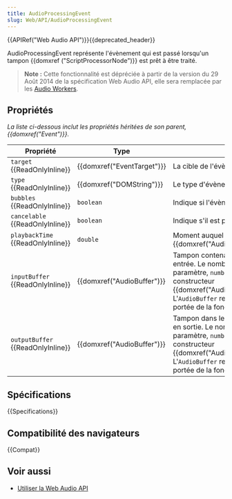 ```yaml
---
title: AudioProcessingEvent
slug: Web/API/AudioProcessingEvent
---
```


{{APIRef("Web Audio API")}}{{deprecated_header}}

AudioProcessingEvent représente l'évènement qui est passé lorsqu'un tampon {{domxref ("ScriptProcessorNode")}} est prêt à être traité.

> **Note :** Cette fonctionnalité est dépréciée à partir de la version du 29 Août 2014 de la spécification Web Audio API, elle sera remplacée par les [Audio Workers](/fr/docs/Web/API/Web_Audio_API#Audio_Workers).

## Propriétés

_La liste ci-dessous inclut les propriétés héritées de son parent, {{domxref("Event")}}._

| Propriété                         | Type                       | Description                                                                                                                                                                                                                                                                                                            |
| --------------------------------- | -------------------------- | ---------------------------------------------------------------------------------------------------------------------------------------------------------------------------------------------------------------------------------------------------------------------------------------------------------------------- |
| `target` {{ReadOnlyInline}}       | {{domxref("EventTarget")}} | La cible de l'évènement (la plus haute dans le DOM).                                                                                                                                                                                                                                                                   |
| `type` {{ReadOnlyInline}}         | {{domxref("DOMString")}}   | Le type d'évènement.                                                                                                                                                                                                                                                                                                   |
| `bubbles` {{ReadOnlyInline}}      | `boolean`                  | Indique si l'évènement se propage normalement.                                                                                                                                                                                                                                                                         |
| `cancelable` {{ReadOnlyInline}}   | `boolean`                  | Indique s'il est possible d'annuler l'évènement.                                                                                                                                                                                                                                                                       |
| `playbackTime` {{ReadOnlyInline}} | `double`                   | Moment auquel le son sera joué, tel que défini par {{domxref("AudioContext.currentTime")}}                                                                                                                                                                                                                             |
| `inputBuffer` {{ReadOnlyInline}}  | {{domxref("AudioBuffer")}} | Tampon contenant les données audio à traiter en entrée. Le nombre de canaux est défini comme paramètre, `numberOfInputChannels`, de la méthode constructeur {{domxref("AudioContext.createScriptProcessor()")}}. L'`AudioBuffer` renvoyé est valide uniquement dans la portée de la fonction `onaudioprocess`.         |
| `outputBuffer` {{ReadOnlyInline}} | {{domxref("AudioBuffer")}} | Tampon dans lequel les données doivent être écrites en sortie. Le nombre de canaux est défini comme paramètre, `numberOfOutputChannels`, de la méthode constructeur {{domxref("AudioContext.createScriptProcessor()")}}. L'`AudioBuffer` renvoyé est valide uniquement dans la portée de la fonction `onaudioprocess`. |

## Spécifications

{{Specifications}}

## Compatibilité des navigateurs

{{Compat}}

## Voir aussi

- [Utiliser la Web Audio API](/fr/docs/Web/API/Web_Audio_API/Using_Web_Audio_API)
